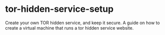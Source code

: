 tor-hidden-service-setup
========================

Create your own TOR hidden service, and keep it secure. A guide on how to create a virtual machine that runs a tor hidden service website.
